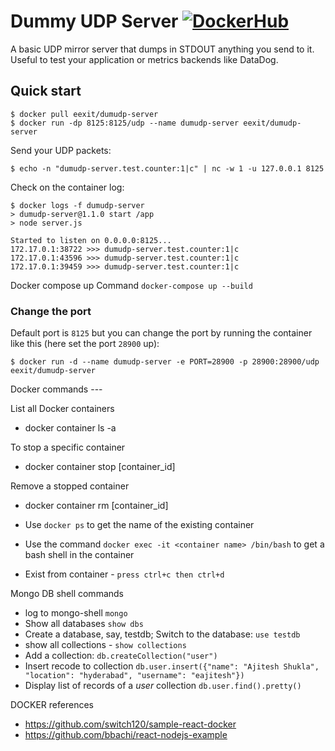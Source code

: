 # Dummy UDP Server [![DockerHub](https://img.shields.io/badge/docker-hub-brightgreen.svg?style=flat)](https://hub.docker.com/r/eexit/dumudp-server)

A basic UDP mirror server that dumps in STDOUT anything you send to it. Useful to test your application
or metrics backends like DataDog.

## Quick start

    $ docker pull eexit/dumudp-server
    $ docker run -dp 8125:8125/udp --name dumudp-server eexit/dumudp-server

Send your UDP packets:

    $ echo -n "dumudp-server.test.counter:1|c" | nc -w 1 -u 127.0.0.1 8125

Check on the container log:

    $ docker logs -f dumudp-server
    > dumudp-server@1.1.0 start /app
    > node server.js

    Started to listen on 0.0.0.0:8125...
    172.17.0.1:38722 >>> dumudp-server.test.counter:1|c
    172.17.0.1:43596 >>> dumudp-server.test.counter:1|c
    172.17.0.1:39459 >>> dumudp-server.test.counter:1|c


Docker compose up Command 
`docker-compose up --build`


### Change the port

Default port is `8125` but you can change the port by running the container like this (here set the port `28900` up):

    $ docker run -d --name dumudp-server -e PORT=28900 -p 28900:28900/udp eexit/dumudp-server


Docker commands ---

List all Docker containers
- docker container ls -a

To stop a specific container
- docker container stop [container_id]

 Remove a stopped container
 - docker container rm [container_id]


 
- Use `docker ps` to get the name of the existing container
- Use the command `docker exec -it <container name> /bin/bash` to get a bash shell in the container
- Exist from container - `press ctrl+c then ctrl+d`


Mongo DB shell commands
- log to mongo-shell `mongo`
- Show all databases `show dbs`
- Create a database, say, testdb; Switch to the database: `use testdb`
- show all collections - `show collections`
- Add a collection: `db.createCollection("user")`
- Insert recode to collection `db.user.insert({"name": "Ajitesh Shukla", "location": "hyderabad", "username": "eajitesh"})`
- Display list of records of a *user* collection `db.user.find().pretty()`

DOCKER references
- https://github.com/switch120/sample-react-docker
- https://github.com/bbachi/react-nodejs-example